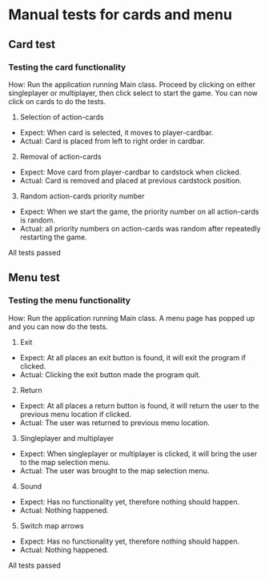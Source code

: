 # Manual tests for cards and menu

## Card test

### Testing the card functionality

How: Run the application running Main class. Proceed by clicking on either singleplayer or multiplayer, then click select to start the game. You can now click on cards to do the tests.

1. Selection of action-cards
 - Expect: When card is selected, it moves to player-cardbar.
 - Actual: Card is placed from left to right order in cardbar.

2. Removal of action-cards
 - Expect: Move card from player-cardbar to cardstock when clicked.
 - Actual: Card is removed and placed at previous cardstock position.

3. Random action-cards priority number
 - Expect: When we start the game, the priority number on all action-cards is random.
 - Actual: all priority numbers on action-cards was random after repeatedly restarting the game.

All tests passed

## Menu test

### Testing the menu functionality

How: Run the application running Main class. A menu page has popped up and you can now do the tests.

1. Exit
 - Expect: At all places an exit button is found, it will exit the program if clicked.
 - Actual: Clicking the exit button made the program quit.

2. Return
 - Expect: At all places a return button is found, it will return the user to the previous menu location if clicked.
 - Actual: The user was returned to previous menu location.

3. Singleplayer and multiplayer
 - Expect: When singleplayer or multiplayer is clicked, it will bring the user to the map selection menu.
 - Actual: The user was brought to the map selection menu.

4. Sound
 - Expect: Has no functionality yet, therefore nothing should happen.
 - Actual: Nothing happened.

5. Switch map arrows
 - Expect: Has no functionality yet, therefore nothing should happen.
 - Actual: Nothing happened.

All tests passed
